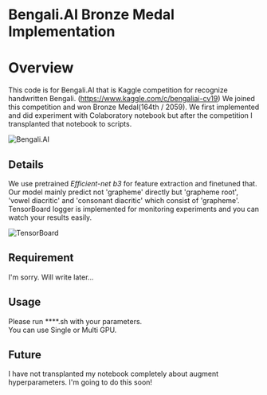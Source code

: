 # Bengali.AI Bronze Medal Implementation

# Overview

This code is for Bengali.AI that is Kaggle competition for recognize handwritten Bengali. (https://www.kaggle.com/c/bengaliai-cv19)
We joined this competition and won Bronze Medal(164th / 2059). We first implemented and did experiment with Colaboratory notebook but after the competition I transplanted that notebook to scripts.

![Bengali.AI](https://user-images.githubusercontent.com/18682053/77383028-3f86b880-6dc5-11ea-99e9-9aaff0670a84.png "https://www.kaggle.com/c/bengaliai-cv19")


## Details 
We use pretrained *Efficient-net b3* for feature extraction and finetuned that. Our model mainly predict not 'grapheme' directly but 'grapheme root', 'vowel diacritic' and 'consonant diacritic' which consist of 'grapheme'. TensorBoard logger is implemented for monitoring experiments and you can watch your results easily.

![TensorBoard](https://user-images.githubusercontent.com/18682053/77383034-41507c00-6dc5-11ea-816a-bfc8cb5fbcc5.png)

## Requirement
I'm sorry. Will write later...

## Usage
Please run \*\*\*\*.sh with your parameters.  
You can use Single or Multi GPU.

## Future 
I have not transplanted my notebook completely about augment hyperparameters. I'm going to do this soon!
